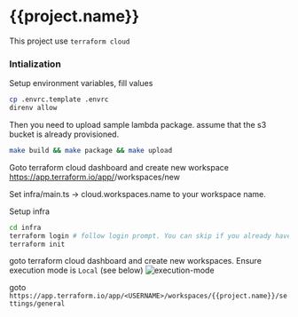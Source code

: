 # {{project.name}}
This project use `terraform cloud`

### Intialization
Setup environment variables, fill values
```sh
cp .envrc.template .envrc
direnv allow
```

Then you need to upload sample lambda package. assume that the s3 bucket is already provisioned.
```sh
make build && make package && make upload
```

Goto terraform cloud dashboard and create new workspace https://app.terraform.io/app/<USERNAME>/workspaces/new

Set infra/main.ts -> cloud.workspaces.name to your workspace name.

Setup infra
```sh
cd infra
terraform login # follow login prompt. You can skip if you already have a session.
terraform init
```

goto terraform cloud dashboard and create new workspaces. Ensure execution mode is `Local` (see below)
![execution-mode](https://cdn.saeh.io/terraform/a5500ffa-0b03-424a-8507-ffc04dd38d41.png)

goto `https://app.terraform.io/app/<USERNAME>/workspaces/{{project.name}}/settings/general`
